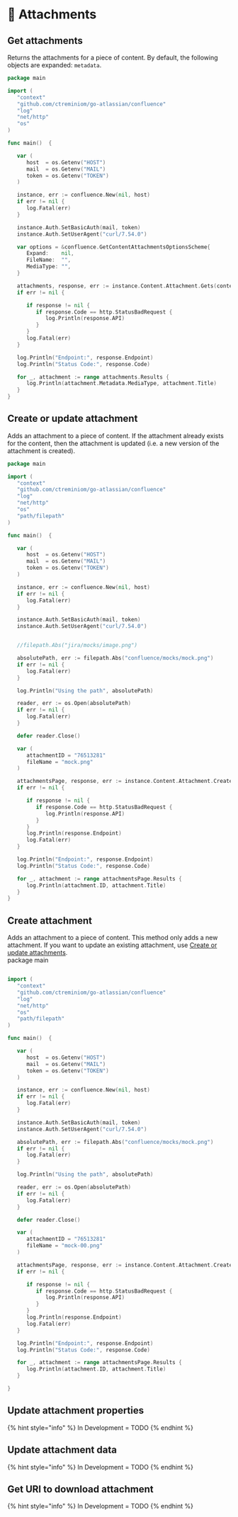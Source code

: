 # 📎 Attachments

## Get attachments

Returns the attachments for a piece of content. By default, the following objects are expanded: `metadata`.

```go
package main

import (
   "context"
   "github.com/ctreminiom/go-atlassian/confluence"
   "log"
   "net/http"
   "os"
)

func main()  {

   var (
      host  = os.Getenv("HOST")
      mail  = os.Getenv("MAIL")
      token = os.Getenv("TOKEN")
   )

   instance, err := confluence.New(nil, host)
   if err != nil {
      log.Fatal(err)
   }

   instance.Auth.SetBasicAuth(mail, token)
   instance.Auth.SetUserAgent("curl/7.54.0")

   var options = &confluence.GetContentAttachmentsOptionsScheme{
      Expand:    nil,
      FileName:  "",
      MediaType: "",
   }

   attachments, response, err := instance.Content.Attachment.Gets(context.Background(), "76513281", 0, 50, options)
   if err != nil {

      if response != nil {
         if response.Code == http.StatusBadRequest {
            log.Println(response.API)
         }
      }
      log.Fatal(err)
   }

   log.Println("Endpoint:", response.Endpoint)
   log.Println("Status Code:", response.Code)

   for _, attachment := range attachments.Results {
      log.Println(attachment.Metadata.MediaType, attachment.Title)
   }
}
```

## Create or update attachment

Adds an attachment to a piece of content. If the attachment already exists for the content, then the attachment is updated \(i.e. a new version of the attachment is created\).

```go
package main

import (
   "context"
   "github.com/ctreminiom/go-atlassian/confluence"
   "log"
   "net/http"
   "os"
   "path/filepath"
)

func main()  {

   var (
      host  = os.Getenv("HOST")
      mail  = os.Getenv("MAIL")
      token = os.Getenv("TOKEN")
   )

   instance, err := confluence.New(nil, host)
   if err != nil {
      log.Fatal(err)
   }

   instance.Auth.SetBasicAuth(mail, token)
   instance.Auth.SetUserAgent("curl/7.54.0")


   //filepath.Abs("jira/mocks/image.png")

   absolutePath, err := filepath.Abs("confluence/mocks/mock.png")
   if err != nil {
      log.Fatal(err)
   }

   log.Println("Using the path", absolutePath)

   reader, err := os.Open(absolutePath)
   if err != nil {
      log.Fatal(err)
   }

   defer reader.Close()

   var (
      attachmentID = "76513281"
      fileName = "mock.png"
   )

   attachmentsPage, response, err := instance.Content.Attachment.CreateOrUpdate(context.Background(), attachmentID, "", fileName, reader)
   if err != nil {

      if response != nil {
         if response.Code == http.StatusBadRequest {
            log.Println(response.API)
         }
      }
      log.Println(response.Endpoint)
      log.Fatal(err)
   }

   log.Println("Endpoint:", response.Endpoint)
   log.Println("Status Code:", response.Code)

   for _, attachment := range attachmentsPage.Results {
      log.Println(attachment.ID, attachment.Title)
   }
}
```

## Create attachment

Adds an attachment to a piece of content. This method only adds a new attachment. If you want to update an existing attachment, use [Create or update attachments](https://developer.atlassian.com/cloud/confluence/rest/api-group-content---attachments/).  
package main

```go

import (
   "context"
   "github.com/ctreminiom/go-atlassian/confluence"
   "log"
   "net/http"
   "os"
   "path/filepath"
)

func main()  {

   var (
      host  = os.Getenv("HOST")
      mail  = os.Getenv("MAIL")
      token = os.Getenv("TOKEN")
   )

   instance, err := confluence.New(nil, host)
   if err != nil {
      log.Fatal(err)
   }

   instance.Auth.SetBasicAuth(mail, token)
   instance.Auth.SetUserAgent("curl/7.54.0")

   absolutePath, err := filepath.Abs("confluence/mocks/mock.png")
   if err != nil {
      log.Fatal(err)
   }

   log.Println("Using the path", absolutePath)

   reader, err := os.Open(absolutePath)
   if err != nil {
      log.Fatal(err)
   }

   defer reader.Close()

   var (
      attachmentID = "76513281"
      fileName = "mock-00.png"
   )

   attachmentsPage, response, err := instance.Content.Attachment.Create(context.Background(), attachmentID, "", fileName, reader)
   if err != nil {

      if response != nil {
         if response.Code == http.StatusBadRequest {
            log.Println(response.API)
         }
      }
      log.Println(response.Endpoint)
      log.Fatal(err)
   }

   log.Println("Endpoint:", response.Endpoint)
   log.Println("Status Code:", response.Code)

   for _, attachment := range attachmentsPage.Results {
      log.Println(attachment.ID, attachment.Title)
   }

}
```

## Update attachment properties

{% hint style="info" %}
In Development = TODO
{% endhint %}

## Update attachment data

{% hint style="info" %}
In Development = TODO
{% endhint %}

## Get URI to download attachment

{% hint style="info" %}
In Development = TODO
{% endhint %}

